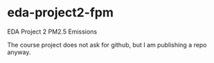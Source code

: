 eda-project2-fpm
================

EDA Project 2 PM2.5 Emissions

The course project does not ask for github, but I am publishing a repo anyway.
